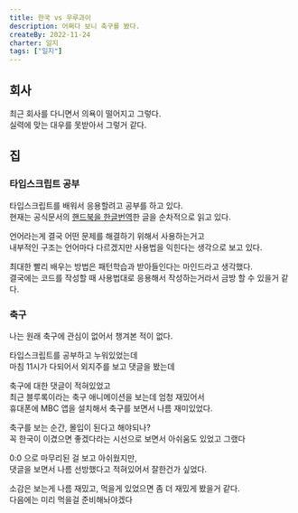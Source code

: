 ```yaml
---
title: 한국 vs 우루과이
description: 어쩌다 보니 축구를 봤다.
createBy: 2022-11-24
charter: 일지
tags: ["일지"]
---
```


## 회사

최근 회사를 다니면서 의욕이 떨어지고 그렇다.  
실력에 맞는 대우를 못받아서 그렇거 같다.

## 집

### 타입스크립트 공부

타입스크립트를 배워서 응용할려고 공부를 하고 있다.  
현재는 공식문서의 [핸드북을 한글번역](https://typescript-kr.github.io/)한 글을 순차적으로 읽고 있다.

언어라는게 결국 어떤 문제를 해결하기 위해서 사용하는거고  
내부적인 구조는 언어마다 다르겠지만 사용법을 익힌다는 생각으로 보고 있다.

최대한 빨리 배우는 방법은 패턴학습과 받아들인다는 마인드라고 생각했다.  
결국에는 코드를 작성할 때 사용법대로 응용해서 작성하는거라서 금방 할 수 있을거 같다.

### 축구

나는 원래 축구에 관심이 없어서 챙겨본 적이 없다.

타입스크립트를 공부하고 누워있었는데  
마침 11시가 다되어서 외지주를 보고 댓글을 봤는데

축구에 대한 댓글이 적혀있었고  
최근 블루록이라는 축구 애니메이션을 보는데 엄청 재밌어서  
휴대폰에 MBC 앱을 설치해서 축구를 보면서 나름 재미있었다.

축구를 보는 순간, 몰입이 된다고 해야되나?  
꼭 한국이 이겼으면 좋겠다라는 시선으로 보면서 아쉬움도 있었고 그랬다

0:0 으로 마무리된 걸 보고 아쉬웠지만,  
댓글을 보면서 나름 선방했다고 적혀있어서 잘한건가 싶었다.

소감은 보는게 나름 재밌고, 먹을게 있었으면 좀 더 재밌게 봤을거 같다.  
다음에는 미리 먹을걸 준비해놔야겠다

